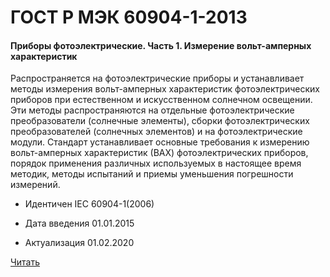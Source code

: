 # ГОСТ Р МЭК 60904-1-2013

#### Приборы фотоэлектрические. Часть 1. Измерение вольт-амперных характеристик

Распространяется на фотоэлектрические приборы и устанавливает методы измерения вольт-амперных характеристик фотоэлектрических приборов при естественном и искусственном солнечном освещении. Эти методы распространяются на отдельные фотоэлектрические преобразователи (солнечные элементы), сборки фотоэлектрических преобразователей (солнечных элементов) и на фотоэлектрические модули. Стандарт устанавливает основные требования к измерению вольт-амперных характеристик (ВАХ) фотоэлектрических приборов, порядок применения различных используемых в настоящее время методик, методы испытаний и приемы уменьшения погрешности измерений.

- Идентичен IEC 60904-1(2006)

- Дата введения	01.01.2015
- Актуализация	01.02.2020

<a href="~/files/МЭК 60904-1-2013.pdf" onclick="openPdf('МЭК 60904-1-2013.pdf', 'application/pdf');">Читать</a>